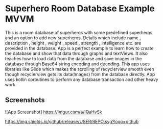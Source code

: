
# Superhero Room Database Example MVVM

This is a room database of superheros with some predefined superheros and an option to add new superheros. Details which include name , description , height , weight , speed , strength , intelligence etc. are provided in the database. App is a perfect example to learn how to create the database and show that data through graphs and textViews. It also teaches how to load data from the database and save images in the database through Base64 string encoding and decoding. This app uses libraries like Glide which makes the scrolling of recyclerview smooth even though recyclerview gets its data(Images) from the database directly. App uses kotlin coroutines to perform any database transaction and other heavy work.


## Screenshots

![App Screenshot]
https://imgur.com/a/IQaHvSk

https://img.shields.io/github/release/USER/REPO.svg?logo=github

